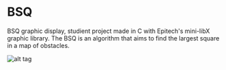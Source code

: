 # BSQ
BSQ graphic display, studient project made in C with Epitech's mini-libX graphic library. The BSQ is an algorithm that aims to find the largest square in a map of obstacles.

![alt tag](https://raw.githubusercontent.com/usernameHed/BSQ/master/BSQ.gif)
